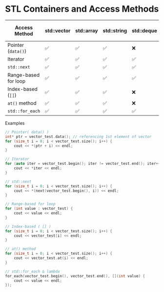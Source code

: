 # STL Containers and Access Methods

| Access Method           | std::vector | std::array | std::string | std::deque | std::list | std::set / std::map |
|--------------------------|-------------|------------|-------------|------------|-----------|---------------------|
| Pointer (`data()`)       | ✅          | ✅         | ✅          | ❌         | ❌        | ❌                  |
| Iterator                | ✅          | ✅         | ✅          | ✅         | ✅        | ✅                  |
| `std::next`             | ✅          | ✅         | ✅          | ✅         | ✅        | ✅                  |
| Range-based for loop    | ✅          | ✅         | ✅          | ✅         | ✅        | ✅                  |
| Index-based (`[]`)      | ✅          | ✅         | ✅          | ❌         | ❌        | ❌                  |
| `at()` method           | ✅          | ✅         | ✅          | ❌         | ❌        | ❌                  |
| `std::for_each`         | ✅          | ✅         | ✅          | ✅         | ✅        | ✅                  |

Examples

```cpp
// Pointer( data() )
int* ptr = vector_test.data(); // referencing 1st element of vector
for (size_t i = 0; i < vector_test.size(); i++) {
    cout << *(ptr + i) << endl;
}

// Iterator
for (auto iter = vector_test.begin(); iter != vector_test.end(); iter++) {
    cout << *iter << endl;
}

// std::next
for (size_t i = 0; i < vector_test.size(); i++) {
    cout << *(next(vector_test.begin(), i)) << endl;
}

// Range-based for loop
for (int value : vector_test) {
    cout << value << endl;
}

// Index-based ( [] )
for (size_t i = 0; i < vector_test.size(); i++) {
    cout << vector_test[i] << endl;
}

// at() method
for (size_t i = 0; i < vector_test.size(); i++) {
    cout << vector_test.at(i) << endl;
}

// std::for_each & lambda
for_each(vector_test.begin(), vector_test.end(), [](int value) {
    cout << value << endl;
});
```
